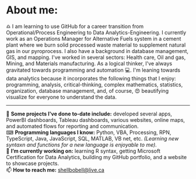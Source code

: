 # About me:
<p>♎ I am learning to use GitHub for a career transition from Operational/Process Engineering to Data Analytics-Engineering.  I currently work as an Operations Manager for Alternative Fuels system in a cement plant where we burn solid processed waste material to supplement natural gas in our pyroprocess.  I also have a background in database management, GIS, and mapping.  I've worked in several sectors: Health care, Oil and gas, Mining, and Materials manufacturing.  As a logical thinker, I've always gravitated towards programming and automation 💻.  I'm leaning towards data analytics because it incorporates the following things that I enjoy: programming, analysis, critical-thinking, complex mathematics, statistics, organization, database management, and, of course, 😍 beautifying visualize for everyone to understand the data. </p>

---

📝 **Some projects I've done to-date include:** developed several apps, PowerBI dashboards, Tableau dashboards, various websites, online maps, and automated flows for reporting and communication. 
<br />
⌨ **Programming languages I know:** Python, VBA, Processing, RPN, TypeScript, Java, JavaScript, SQL, MATLAB, VB net, etc. *(Learning new syntaxn and functions for a new language is enjoyable to me).* 
<br />
🌱 **I’m currently working on:** learning R syntax, getting Microsoft Certification for Data Analytics, building my GitHub portfolio, and a website to showcase projects.
<br />
📫 **How to reach me:** <shellbobell@live.ca>
